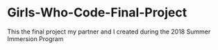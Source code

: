 # Girls-Who-Code-Final-Project
This the final project my partner and I created during the 2018 Summer Immersion Program
